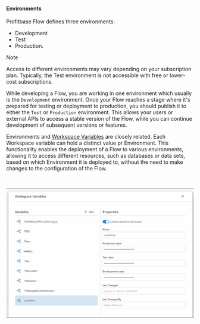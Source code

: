 #### Environments


Profitbase Flow defines three environments: 

- Development 
- Test
- Production. 

> [!NOTE]
> Access to different environments may vary depending on your subscription plan. Typically, the Test environment is not accessible with free or lower-cost subscriptions.


While developing a Flow, you are working in one environment which usually is the `Development` environment. Once your Flow reaches a stage where it's prepared for testing or deployment to production, you should publish it to either the `Test` or `Production` environment. This allows your users or external APIs to access a stable version of the Flow, while you can continue development of subsequent versions or features.

Environments and [Workspace Variables](workspaces/workspace-variables.md) are closely related. Each Workspace variable can hold a distinct value pr Environment.  This functionality enables the deployment of a Flow to various environments, allowing it to access different resources, such as databases or data sets, based on which Environment it is deployed to, without the need to make changes to the configuration of the Flow.

<br/>

![img](../../images/env1.png)
